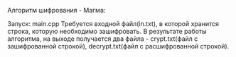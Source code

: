 Алгоритм шифрования - Магма:

Запуск:
main.cpp
Требуется входной файл(in.txt), в которой хранится строка, которую необходимо зашифровать.
В результате работы алгоритма, на выходе получается два файла - crypt.txt(файл с зашифрованной строкой), decrypt.txt(файл с расшифрованной строкой).



